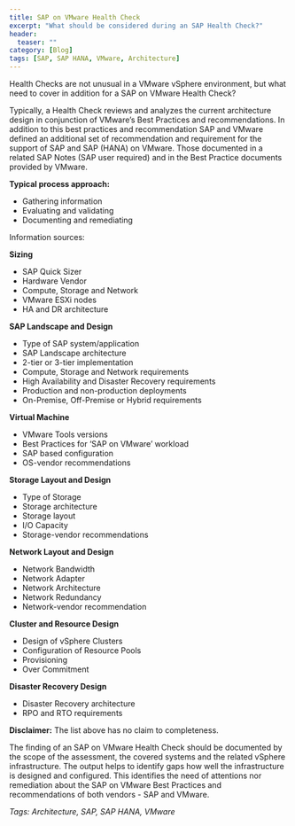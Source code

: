 ```yaml
---
title: SAP on VMware Health Check
excerpt: "What should be considered during an SAP Health Check?"
header:
  teaser: ""
category: [Blog]
tags: [SAP, SAP HANA, VMware, Architecture]
---
```


Health Checks are not unusual in a VMware vSphere environment, but what need to cover in addition for a SAP on VMware Health Check?

Typically, a Health Check reviews and analyzes the current architecture design in conjunction of VMware’s Best Practices and recommendations. In addition to this best practices and recommendation SAP and VMware defined an additional set of recommendation and requirement for the support of SAP and SAP (HANA) on VMware. Those documented in a related SAP Notes (SAP user required) and in the Best Practice documents provided by VMware.

**Typical process approach:**
* Gathering information
* Evaluating and validating
* Documenting and remediating

Information sources:

**Sizing**
* SAP Quick Sizer
* Hardware Vendor
* Compute, Storage and Network
* VMware ESXi nodes
* HA and DR architecture

**SAP Landscape and Design**
*	Type of SAP system/application
* SAP Landscape architecture  
* 2-tier or 3-tier implementation
* Compute, Storage and Network requirements
* High Availability and Disaster Recovery requirements
* Production and non-production deployments
* On-Premise, Off-Premise or Hybrid requirements

**Virtual Machine**
* VMware Tools versions
* Best Practices for ‘SAP on VMware’ workload
* SAP based configuration
* OS-vendor recommendations

**Storage Layout and Design**
*	Type of Storage
*	Storage architecture
*	Storage layout
*	I/O Capacity
*	Storage-vendor recommendations

**Network Layout and Design**
*	Network Bandwidth
*	Network Adapter
*	Network Architecture
*	Network Redundancy
*	Network-vendor recommendation

**Cluster and Resource Design**
* Design of vSphere Clusters
* Configuration of Resource Pools
* Provisioning
* Over Commitment

**Disaster Recovery Design**
* Disaster Recovery architecture
* RPO and RTO requirements

**Disclaimer:** The list above has no claim to completeness.

The finding of an SAP on VMware Health Check should be documented by the scope of the assessment, the covered systems and the related vSphere infrastructure. The output helps to identify gaps how well the infrastructure is designed and configured. This identifies the need of attentions nor remediation about the SAP on VMware Best Practices and recommendations of both vendors - SAP and VMware.

*Tags: Architecture, SAP, SAP HANA, VMware*

